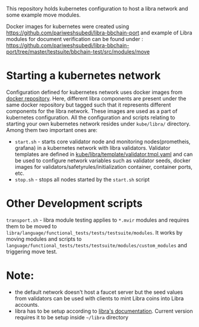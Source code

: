 
This repository holds kubernetes configuration to host a libra network and some example move modules. 

Docker images for kubernetes were created using https://github.com/pariweshsubedi/libra-bbchain-port and example of Libra modules for document verification can be found under : https://github.com/pariweshsubedi/libra-bbchain-port/tree/master/testsuite/bbchain-test/src/modules/move

# Starting a kubernetes network

Configuration defined for kubernetes network uses docker images from [docker repository](https://hub.docker.com/r/pariwesh/thesis/tags). Here, different libra components are present under the same docker repository but tagged such that it represents different components for the libra network. These images are used as a part of kubernetes configuration. All the configuration and scripts relating to starting your own kubernetes network resides under `kube/libra/` directory. Among them two important ones are:

- `start.sh` - starts core validator node and monitoring nodes(prometheis, grafana) in a kubernetes network with libra validators. Validator templates are defined in [kube/libra/template/validator.tmpl.yaml](https://github.com/pariweshsubedi/libra-kubernetes-document-verification/blob/master/kube/libra/template/validator.tmpl.yaml) and can be used to configure network variables such as validator seeds, docker images for validators/safetyrules/initialization container, container ports, etc.
- `stop.sh` - stops all nodes started by the `start.sh` script


# Other Development scripts
`transport.sh` - libra module testing applies to `*.mvir` modules and requires them to be moved to `libra/language/functional_tests/tests/testsuite/modules`. It works by moving modules and scripts to `language/functional_tests/tests/testsuite/modules/custom_modules` and triggering move test.

# Note:
- the default network doesn't host a faucet server but the seed values from validators can be used with clients to mint Libra coins into Libra accounts.
- libra has to be setup according to [libra's documentation](https://github.com/pariweshsubedi/libra-bbchain-port). Current version requires it to be setup inside `~/libra` directory
